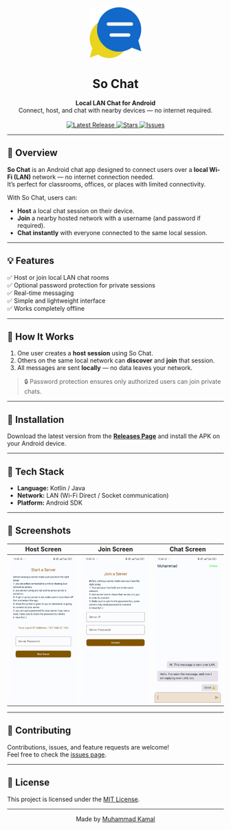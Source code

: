 <p align="center">
  <img src="icon.png" alt="App Logo" width="120" height="120">
</p>

<h1 align="center">So Chat</h1>

<p align="center">
  <b>Local LAN Chat for Android</b><br>
  Connect, host, and chat with nearby devices — no internet required.
  <br><br>
  <a href="https://github.com/mohamedkam000/sochat/releases">
    <img src="https://img.shields.io/github/v/release/mohamedkam000/sochat?style=for-the-badge" alt="Latest Release">
  </a>
  <a href="https://github.com/mohamedkam000/sochat">
    <img src="https://img.shields.io/github/stars/mohamedkam000/sochat?style=for-the-badge" alt="Stars">
  </a>
  <a href="https://github.com/mohamedkam000/sochat/issues">
    <img src="https://img.shields.io/github/issues/mohamedkam000/sochat?style=for-the-badge" alt="Issues">
  </a>
</p>

---

## 🚀 Overview
**So Chat** is an Android chat app designed to connect users over a **local Wi-Fi (LAN)** network — no internet connection needed.  
It’s perfect for classrooms, offices, or places with limited connectivity.

With So Chat, users can:
- **Host** a local chat session on their device.  
- **Join** a nearby hosted network with a username (and password if required).  
- **Chat instantly** with everyone connected to the same local session.

---

## 💡 Features
✅ Host or join local LAN chat rooms  
✅ Optional password protection for private sessions  
✅ Real-time messaging  
✅ Simple and lightweight interface  
✅ Works completely offline  

---

## 🧠 How It Works
1. One user creates a **host session** using So Chat.  
2. Others on the same local network can **discover** and **join** that session.  
3. All messages are sent **locally** — no data leaves your network.  

> 🔒 Password protection ensures only authorized users can join private chats.

---

## 📱 Installation
Download the latest version from the **[Releases Page](https://github.com/mohamedkam000/sochat/releases)** and install the APK on your Android device.

---

## 🧩 Tech Stack
- **Language:** Kotlin / Java  
- **Network:** LAN (Wi-Fi Direct / Socket communication)  
- **Platform:** Android SDK  

---

## 📸 Screenshots
| Host Screen | Join Screen | Chat Screen |
|--------------|--------------|--------------|
| <img src="host.jpg" width="200"/> | <img src="join.jpg" width="200"/> | <img src="chat.jpg" width="200"/> |

---

## 🤝 Contributing
Contributions, issues, and feature requests are welcome!  
Feel free to check the [issues page](https://github.com/mohamedkam000/sochat/issues).

---

## 📄 License
This project is licensed under the [MIT License](LICENSE).

---

<p align="center">
  Made by <a href="https://github.com/mohamedkam000">Muhammad Kamal</a>
</p>